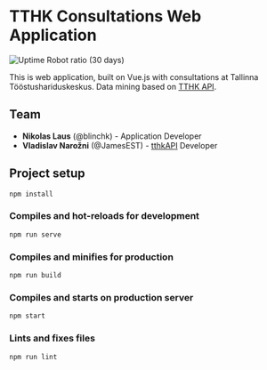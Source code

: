 # TTHK Consultations Web Application
![Uptime Robot ratio (30 days)](https://img.shields.io/uptimerobot/ratio/m786991270-33b65af66bddbfdd409ebe60)

This is web application, built on Vue.js with consultations at Tallinna Tööstushariduskeskus.
Data mining based on [TTHK API](https://github.com/bredbrains/tthk-api).

## Team
* **Nikolas Laus** (@blinchk) - Application Developer
* **Vladislav Narožni** (@JamesEST) - [tthkAPI](https://github.com/bredbrains/tthk-api) Developer

## Project setup
```
npm install
```

### Compiles and hot-reloads for development
```
npm run serve
```

### Compiles and minifies for production
```
npm run build
```

### Compiles and starts on production server
```
npm start
```

### Lints and fixes files
```
npm run lint
```
